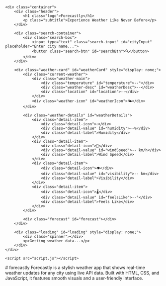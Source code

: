 <!DOCTYPE html>
<html lang="en">
<head>
    <meta charset="UTF-8">
    <meta name="viewport" content="width=device-width, initial-scale=1.0">
    <title>Forecastly - Dynamic Weather Experience</title>
    <link rel="stylesheet" href="style.css">
</head>
<body>
    <div class="particles" id="particles"></div>
    
    <div class="container">
        <div class="header">
            <h1 class="logo">Forecastly</h1>
            <p class="subtitle">Experience Weather Like Never Before</p>
        </div>

        <div class="search-container">
            <div class="search-box">
                <input type="text" class="search-input" id="cityInput" placeholder="Enter city name...">
                <button class="search-btn" id="searchBtn">🔍</button>
            </div>
        </div>

        <div class="weather-card" id="weatherCard" style="display: none;">
            <div class="current-weather">
                <div class="weather-main">
                    <div class="temperature" id="temperature">--°</div>
                    <div class="weather-desc" id="weatherDesc">--</div>
                    <div class="location" id="location">--</div>
                </div>
                <div class="weather-icon" id="weatherIcon">🌤️</div>
            </div>

            <div class="weather-details" id="weatherDetails">
                <div class="detail-item">
                    <div class="detail-icon">💧</div>
                    <div class="detail-value" id="humidity">--%</div>
                    <div class="detail-label">Humidity</div>
                </div>
                <div class="detail-item">
                    <div class="detail-icon">💨</div>
                    <div class="detail-value" id="windSpeed">-- km/h</div>
                    <div class="detail-label">Wind Speed</div>
                </div>
                <div class="detail-item">
                    <div class="detail-icon">👁️</div>
                    <div class="detail-value" id="visibility">-- km</div>
                    <div class="detail-label">Visibility</div>
                </div>
                <div class="detail-item">
                    <div class="detail-icon">🌡️</div>
                    <div class="detail-value" id="feelsLike">--°</div>
                    <div class="detail-label">Feels Like</div>
                </div>
            </div>

            <div class="forecast" id="forecast"></div>
        </div>

        <div class="loading" id="loading" style="display: none;">
            <div class="spinner"></div>
            <p>Getting weather data...</p>
        </div>
    </div>

    <script src="script.js"></script>
</body>
</html># forecastly
Forecastly is a stylish weather app that shows real-time weather updates for any city using live API data. Built with HTML, CSS, and JavaScript, it features smooth visuals and a user-friendly interface.
